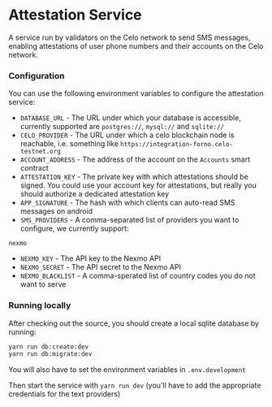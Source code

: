 # Attestation Service

A service run by validators on the Celo network to send SMS messages, enabling attestations of user phone numbers and their accounts on the Celo network.

### Configuration

You can use the following environment variables to configure the attestation service:

- `DATABASE_URL` - The URL under which your database is accessible, currently supported are `postgres://`, `mysql://` and `sqlite://`
- `CELO_PROVIDER` - The URL under which a celo blockchain node is reachable, i.e. something like `https://integration-forno.celo-testnet.org`
- `ACCOUNT_ADDRESS` - The address of the account on the `Accounts` smart contract
- `ATTESTATION_KEY` - The private key with which attestations should be signed. You could use your account key for attestations, but really you should authorize a dedicated attestation key
- `APP_SIGNATURE` - The hash with which clients can auto-read SMS messages on android
- `SMS_PROVIDERS` - A comma-separated list of providers you want to configure, we currently support:

`nexmo`

- `NEXMO_KEY` - The API key to the Nexmo API
- `NEXMO_SECRET` - The API secret to the Nexmo API
- `NEXMO_BLACKLIST` - A comma-sperated list of country codes you do not want to serve

### Running locally

After checking out the source, you should create a local sqlite database by running:

```sh
yarn run db:create:dev
yarn run db:migrate:dev
```

You will also have to set the environment variables in `.env.development`

Then start the service with `yarn run dev` (you'll have to add the appropriate credentials for the text providers)
